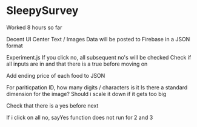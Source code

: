 # SleepySurvey

Worked 8 hours so far

Decent UI
Center Text / Images
Data will be posted to Firebase in a JSON format

Experiment.js
If you click no, all subsequent no's will be checked
Check if all inputs are in and that there is a true before moving on 

Add ending price of each food to JSON

For pariticpation ID, how many digits / characters is it
Is there a standard dimension for the image? Should i scale it down if it gets too big

Check that there is a yes before next

If i click on all no, sayYes function does not run for 2 and 3